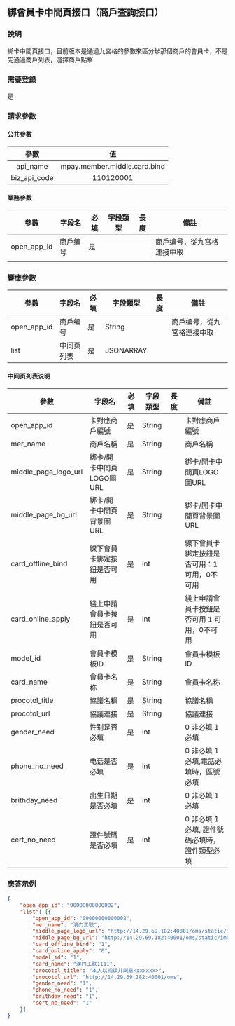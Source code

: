 ## 綁會員卡中間頁接口（商戶查詢接口）

### 說明

綁卡中間頁接口，目前版本是通過九宮格的參數來區分辦那個商戶的會員卡，不是先通過商戶列表，選擇商戶點擊

### 需要登錄

是

### 請求參數

#### 公共參數

|     參數     |              值              |
| :----------: | :--------------------------: |
|   api_name   | mpay.member.middle.card.bind |
| biz_api_code |          110120001           |

#### 業務參數

| 參數        | 字段名   | 必填 | 字段類型 | 長度 | 備註                       |
| ----------- | -------- | ---- | -------- | ---- | -------------------------- |
| open_app_id | 商戶编号 | 是   |          |      | 商戶编号，從九宮格連接中取 |
|             |          |      |          |      |                            |

### 響應參數

| 參數        | 字段名     | 必填 | 字段類型  | 長度 | 備註                       |
| ----------- | ---------- | ---- | --------- | ---- | -------------------------- |
| open_app_id | 商戶编号   | 是   | String    |      | 商戶编号，從九宮格連接中取 |
| list        | 中间页列表 | 是   | JSONARRAY |      |                            |

#### 中间页列表说明

| 參數              | 字段名                     | 必填 | 字段類型 | 長度 | 備註                       |
| ----------------- | -------------------------- | ---- | -------- | ---- | -------------------------- |
| open_app_id       | 卡對應商戶編號             | 是   | String   |      | 卡對應商戶編號             |
| mer_name          | 商戶名稱                   | 是   | String   |      | 商戶名稱                   |
| middle_page_logo_url | 綁卡/開卡中間頁LOGO圖URL   | 是   | String   |      | 綁卡/開卡中間頁LOGO圖URL   |
| middle_page_bg_url | 綁卡/開卡中間頁背景圖URL | 是   | String   |      | 綁卡/開卡中間頁背景圖URL |
| card_offline_bind | 線下會員卡綁定按鈕是否可用 | 是   | int   |      | 線下會員卡綁定按鈕是否可用：1 可用，0不可用 |
| card_online_apply | 綫上申請會員卡按鈕是否可用 | 是   | int |      | 綫上申請會員卡按鈕是否可用 1 可用，0不可用 |
| model_id          | 會員卡模板ID               | 是   | String   |      | 會員卡模板ID               |
| card_name   | 會員卡名称   | 是   | String   |      | 會員卡名称          |
| procotol_title    | 協議名稱                   | 是   | String   |      | 協議名稱                   |
| procotol_url      | 協議連接                   | 是   | String   |      | 協議連接                   |
| gender_need   	| 性别是否必填     			| 是   | int      |      | 0 非必填 1必填 |
| phone_no_need 	| 电话是否必填     | 是   | int      |      | 0 非必填 1必填,電話必填時，區號必填 |
| brithday_need 	| 出生日期是否必填 | 是   | int      |      | 0 非必填 1必填 |
| cert_no_need  	| 證件號碼是否必填 | 是   | int      |      | 0 非必填 1必填, 證件號碼必填時，證件類型必填 |

### 應答示例

```json
{
	"open_app_id": "00000000000002",
	"list": [{
		"open_app_id": "00000000000002",
		"mer_name": "澳门工联",
		"middle_page_logo_url": "http://14.29.69.182:40001/oms/static/images/logo.png",
		"middle_page_bg_url": "http://14.29.69.182:40001/oms/static/images/logo.png",
		"card_offline_bind": "1",
		"card_online_apply": "0",
		"model_id": "1",
		"card_name": "澳门工联1111",
		"procotol_title": "本人以阅读并同意<xxxxxx>",
		"procotol_url": "http://14.29.69.182:40001/oms",
		"gender_need": "1",
		"phone_no_need": "1",
		"brithday_need": "1",
		"cert_no_need": "1"
	}]
}

```

